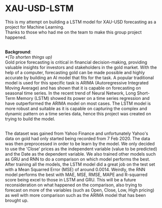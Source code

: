 # XAU-USD-LSTM
This is my attempt on building a LSTM model for XAU-USD forecasting as a project for Machine Learning.<br>
Thanks to those who had me on the team to make this group project happened.<br><br>

<b>Background</b>:<br>
<i>*(To shorten things up)</i><br>
Gold price forecasting is critical in financial decision-making, providing valuable insights for investors and stakeholders in the gold market.
With the help of a computer, forecasting gold can be made possible and highly accurate by building an AI model that fits for the task.
A popular traditional model is used for this specific task is ARIMA (Autoregressive Integrated Moving Average) and has shown that it is capable on forecasting on seasonal time series.
In the recent trend of Neural Network, Long Short-Term Memory (LSTM) showed its power on a time series regression and have outperformed the ARIMA model on most cases.
The LSTM model is more robust and suitable as it is capable on capturing the complex and dynamic pattern on a time series data, hence this project was created on trying to build the model.<br><br>

The dataset was gained from Yahoo Finance and unfortunately Yahoo's data on gold had only started being recorded from 7 Feb 2020. The data was then preprocessed in order to be learn by the model.
We only decided to use the 'Close' prices as the independent variable (value to be predicted) and the Date as the dependent variable.
We also trained other models such as GRU and RNN to do a comparison on which model performs the best.
After training all the models, the LSTM model did a great job on the test set with a Mean Squarred Error (MSE) of around 0.0014. Weirdly, the RNN model performs the best with MAE, MSE, RMSE, MAPE and R-squarred score being excel to those in LSTM and GRU. This will be a future reconsideration on what happened on the comparison, also trying to forecast on more of the variables (such as Open, Close, Low, High pricing) as well with more comparison such as the ARIMA model that has been brought up.
